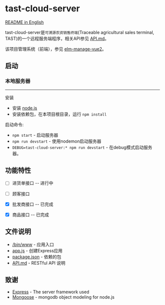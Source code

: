 # tast-cloud-server
[README in English](README_EN.md)

tast-cloud-server是```可溯源农资销售终端```(Traceable agricultural sales terminal, TAST)的一个远程服务端程序，相关API参见 [API.md](API.md)。

该项目管理系统（前端），参见 [elm-manage-vue2](https://github.com/shinuyeim/elm-manage-vue2)。

## 启动

### 本地服务器
------------
安装
* 安装 [node.js](http://nodejs.org/)
* 安装依赖包，在本项目根目录，运行 `npm install`

启动命令:
* `npm start` - 启动服务器
* `npm run devstart` - 使用nodemon启动服务器
* `DEBUG=tast-cloud-server:* npm run devstart` - 在debug模式启动服务器。

## 功能特性
- [ ] 进货单接口 -- 进行中
- [ ] 顾客接口
- [x] 批发商接口 -- 已完成
- [x] 商品接口 -- 已完成


<!-- ## 参与贡献

Please read [CONTRIBUTING.md](CONTRIBUTING.md) for details on our code of conduct, and the process for submitting pull requests to us. -->

## 文件说明
* [/bin/www](/bin/www) - 应用入口
* [app.js](app.js) - 创建Express应用
* [package.json](package.json) - 依赖的包
* [API.md](API.md) - RESTful API 说明

## 致谢
* [Express](https://expressjs.com/) - The server framework used
* [Mongoose](https://mongoosejs.com/) - mongodb object modeling for node.js